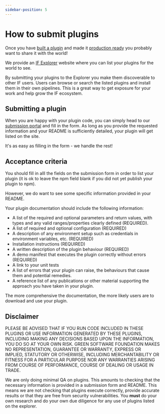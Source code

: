 ```yaml
---
sidebar-position: 5
---
```


# How to submit plugins


Once you have [built a plugin](./how-to-build-plugins.md) and made it [production ready](./how-to-refine-plugins.md) you probably want to share it with the world! 

We provide an [IF Explorer](https://explorer.if.greensoftware.foundation) website where you can list your plugins for the world to see.

By submitting your plugins to the Explorer you make them discoverable to other IF users. Users can browse or search the listed plugins and install them in their own pipelines. This is a great way to get exposure for your work and help grow the IF ecosystem. 

## Submitting a plugin

When you are happy with your plugin code, you can simply head to our [submission portal](https://wiki.greensoftware.foundation/how-to-add-plugins) and fill in the form. As long as you provide the requested information and your README is sufficiently detailed, your plugin will get listed on the site. 

It's as easy as filling in the form - we handle the rest!

## Acceptance criteria

You should fill in alll the fields on the submission form in order to list your plugin (it is ok to leave the npm field blank if you did not yet publish your plugin to npm).

However, we do want to see some specific information provided in your README.

Your plugin documentation should include the following information:

- A list of the required and optional parameters and return values, with types and any valid ranges/properties clearly defined (REQUIRED).
- A list of required and optional configuration (REQUIRED)
- A description of any environment setup such as credentials in environment variables, etc. (REQUIRED)
- Installation instructions (REQUIRED)
- A written description of the plugin behaviour (REQUIRED)
- A demo manifest that executes the plugin correctly without errors (REQUIRED)
- A link to your unit tests 
- A list of errors that your plugin can raise, the behaviours that cause them and potential remedies.
- A reference list of any publications or other material supporting the approach you have taken in your plugin.

The more comprehensive the documentation, the more likely users are to download and use your plugin.


## Disclaimer

PLEASE BE ADVISED THAT IF YOU RUN CODE INCLUDED IN THESE PLUGINS OR USE INFORMATION GENERATED BY THESE PLUGINS, INCLUDING MAKING ANY DECISIONS BASED UPON THE INFORMATION, YOU DO SO AT YOUR OWN RISK. GREEN SOFTWARE FOUNDATION MAKES NO REPRESENTATION, GUARANTEE OR WARRANTY, EXPRESS OR IMPLIED, STATUTORY OR OTHERWISE, INCLUDING MERCHANTABILITY OR FITNESS FOR A PARTICULAR PURPOSE NOR ANY WARRANTIES ARISING FROM COURSE OF PERFORMANCE, COURSE OF DEALING OR USAGE IN TRADE.

We are only doing minimal QA on plugins. This amounts to checking that the necessary information is provided in a submission form and README. This means we are not checking that plugins execute correctly, provide accurate results or that they are free from security vulnerabilities. You **must** do your own research and do your own due diligence for any use of plugins listed on the explorer.
